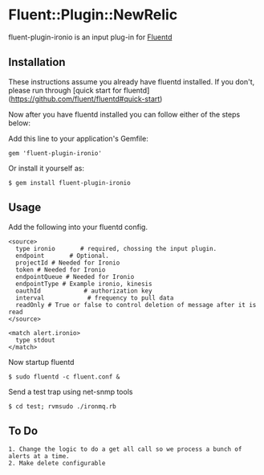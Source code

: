 # Fluent::Plugin::NewRelic

fluent-plugin-ironio is an input plug-in for [Fluentd](http://fluentd.org)

## Installation

These instructions assume you already have fluentd installed. 
If you don't, please run through [quick start for fluentd] (https://github.com/fluent/fluentd#quick-start)

Now after you have fluentd installed you can follow either of the steps below:

Add this line to your application's Gemfile:

    gem 'fluent-plugin-ironio'

Or install it yourself as:

    $ gem install fluent-plugin-ironio

## Usage
Add the following into your fluentd config.

    <source>
      type ironio       # required, chossing the input plugin.
      endpoint       # Optional. 
      projectId # Needed for Ironio
      token # Needed for Ironio
      endpointQueue # Needed for Ironio
      endpointType # Example ironio, kinesis
      oauthId            # authorization key
      interval            # frequency to pull data
      readOnly # True or false to control deletion of message after it is read
    </source>

    <match alert.ironio>
      type stdout
    </match>

Now startup fluentd

    $ sudo fluentd -c fluent.conf &
    
Send a test trap using net-snmp tools
    
    $ cd test; rvmsudo ./ironmq.rb 
  
## To Do
    1. Change the logic to do a get all call so we process a bunch of alerts at a time.
    2. Make delete configurable
